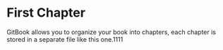 # First Chapter

GitBook allows you to organize your book into chapters, each chapter is stored in a separate file like this one.1111

